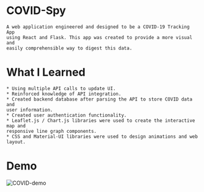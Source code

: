 # COVID-Spy
    A web application engineered and designed to be a COVID-19 Tracking App  
    using React and Flask. This app was created to provide a more visual and  
    easily comprehensible way to digest this data. 

# What I Learned
    * Using multiple API calls to update UI.
    * Reinforced knowledge of API integration.
    * Created backend database after parsing the API to store COVID data and  
    user information. 
    * Created user authentication functionality.
    * Leaflet.js / Chart.js libraries were used to create the interactive map and  
    responsive line graph components. 
    * CSS and Material-UI libraries were used to design animations and web layout.

# Demo
![COVID-demo](https://media.giphy.com/media/UlWUwwhFK2dQzp9z1S/giphy.gif)